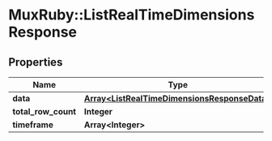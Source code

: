 # MuxRuby::ListRealTimeDimensionsResponse

## Properties
Name | Type | Description | Notes
------------ | ------------- | ------------- | -------------
**data** | [**Array&lt;ListRealTimeDimensionsResponseData&gt;**](ListRealTimeDimensionsResponseData.md) |  | [optional] 
**total_row_count** | **Integer** |  | [optional] 
**timeframe** | **Array&lt;Integer&gt;** |  | [optional] 



